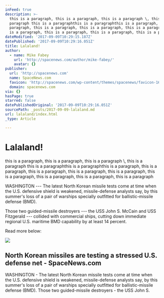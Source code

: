 ```yaml
---
inFeed: true
description: >-
  this is a paragraph, this is a paragraph, this is a paragraph \, this is a
  paragraph this is a paragraphthis is a paragraphthis is a paragraph, this is a
  paragraph, this is a paragraph, this is a paragraph, this is a paragraph, this
  is a paragraph, this is a paragraph, this is a paragraph, this is a paragraph
dateModified: '2017-09-09T10:29:15.187Z'
datePublished: '2017-09-09T10:29:16.051Z'
title: Lalaland!
author:
  - name: Mike Fabey
    url: 'http://spacenews.com/author/mike-fabey/'
    avatar: {}
publisher:
  url: 'http://spacenews.com'
  name: SpaceNews.com
  favicon: 'http://spacenews.com/wp-content/themes/spacenews/favicon-16x16.png'
  domain: spacenews.com
via: {}
hasPage: true
starred: false
datePublishedOriginal: '2017-09-09T10:29:16.051Z'
sourcePath: _posts/2017-09-09-lalaland.md
url: lalaland/index.html
_type: Article

---
```

# Lalaland!

this is a paragraph, this is a paragraph, this is a paragraph \\, this is a paragraph this is a paragraphthis is a paragraphthis is a paragraph, this is a paragraph, this is a paragraph, this is a paragraph, this is a paragraph, this is a paragraph, this is a paragraph, this is a paragraph, this is a paragraph

WASHINGTON --- The latest North Korean missile tests come at time when the U.S. defensive shield is weakened, missile-defense analysts say, by this summer's loss of a pair of warships specially outfitted for ballistic-missile defense (BMD).

Those two guided-missile destroyers --- the USS John S. McCain and USS Fitzgerald --- collided with commercial ships, cutting down immediate regional U.S. maritime BMD capability by at least 14 percent.

Read more below:

<article style=""><img src="http://spacenews.com/wp-content/uploads/2017/08/USS-John-McCain.jpg" /><h1>North Korean missiles are testing a stressed U.S. defense net - SpaceNews.com</h1><p>WASHINGTON - The latest North Korean missile tests come at time when the U.S. defensive shield is weakened, missile-defense analysts say, by this summer's loss of a pair of warships specially outfitted for ballistic-missile defense (BMD). Those two guided-missile destroyers - the USS John S.</p></article>